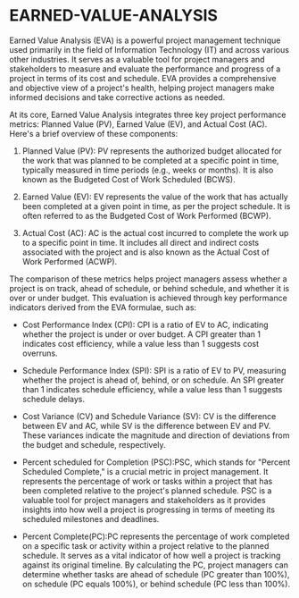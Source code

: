 # EARNED-VALUE-ANALYSIS

Earned Value Analysis (EVA) is a powerful project management technique used primarily in the field of Information Technology (IT) and across various other industries. It serves as a valuable tool for project managers and stakeholders to measure and evaluate the performance and progress of a project in terms of its cost and schedule. EVA provides a comprehensive and objective view of a project's health, helping project managers make informed decisions and take corrective actions as needed.

At its core, Earned Value Analysis integrates three key project performance metrics: Planned Value (PV), Earned Value (EV), and Actual Cost (AC). Here's a brief overview of these components:

1. Planned Value (PV): PV represents the authorized budget allocated for the work that was planned to be completed at a specific point in time, typically measured in time periods (e.g., weeks or months). It is also known as the Budgeted Cost of Work Scheduled (BCWS).

2. Earned Value (EV): EV represents the value of the work that has actually been completed at a given point in time, as per the project schedule. It is often referred to as the Budgeted Cost of Work Performed (BCWP).

3. Actual Cost (AC): AC is the actual cost incurred to complete the work up to a specific point in time. It includes all direct and indirect costs associated with the project and is also known as the Actual Cost of Work Performed (ACWP).

The comparison of these metrics helps project managers assess whether a project is on track, ahead of schedule, or behind schedule, and whether it is over or under budget. This evaluation is achieved through key performance indicators derived from the EVA formulae, such as:

- Cost Performance Index (CPI): CPI is a ratio of EV to AC, indicating whether the project is under or over budget. A CPI greater than 1 indicates cost efficiency, while a value less than 1 suggests cost overruns.

- Schedule Performance Index (SPI): SPI is a ratio of EV to PV, measuring whether the project is ahead of, behind, or on schedule. An SPI greater than 1 indicates schedule efficiency, while a value less than 1 suggests schedule delays.

- Cost Variance (CV) and Schedule Variance (SV): CV is the difference between EV and AC, while SV is the difference between EV and PV. These variances indicate the magnitude and direction of deviations from the budget and schedule, respectively.

- Percent scheduled for Completion (PSC):PSC, which stands for "Percent Scheduled Complete," is a crucial metric in project management. It represents the percentage of work or tasks within a project that has been completed relative to the project's planned schedule. PSC is a valuable tool for project managers and stakeholders as it provides insights into how well a project is progressing in terms of meeting its scheduled milestones and deadlines.

- Percent Complete(PC):PC represents the percentage of work completed on a specific task or activity within a project relative to the planned schedule. It serves as a vital indicator of how well a project is tracking against its original timeline. By calculating the PC, project managers can determine whether tasks are ahead of schedule (PC greater than 100%), on schedule (PC equals 100%), or behind schedule (PC less than 100%).

